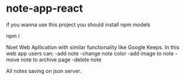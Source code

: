 # note-app-react

if you wanna use this project you should install npm models

 npm i
 
Noet Web Apllication with similar functionality like Google Keeps.
In this web app users can:
 -add note
 -change note color
 -add image to note
 -move note to archive page
 -delete note
 
 All notes saving on json server.

